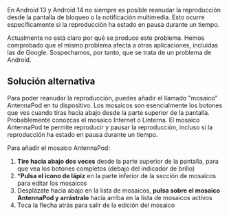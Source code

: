En Android 13 y Android 14 no siempre es posible reanudar la reproducción desde la pantalla de bloqueo o la notificación multimedia. Esto ocurre específicamente si la reproducción ha estado en pausa durante un tiempo.

Actualmente no está claro por qué se produce este problema. Hemos comprobado que el mismo problema afecta a otras aplicaciones, incluidas las de Google. Sospechamos, por tanto, que se trata de un problema de Android.

## Solución alternativa

Para poder reanudar la reproducción, puedes añadir el llamado "mosaico" AntennaPod en tu dispositivo. Los mosaicos son esencialmente los botones que ves cuando tiras hacia abajo desde la parte superior de la pantalla. Probablemente conozcas el mosaico Internet o Linterna. El mosaico AntennaPod te permite reproducir y pausar la reproducción, incluso si la reproducción ha estado en pausa durante un tiempo.

Para añadir el mosaico AntennaPod:

1. **Tire hacia abajo dos veces** desde la parte superior de la pantalla, para que vea los botones completos (debajo del indicador de brillo)
1. ***Pulsa el icono de lápiz** en la parte inferior de la sección de mosaicos para editar los mosaicos
1. Desplázate hacia abajo en la lista de mosaicos, **pulsa sobre el mosaico AntennaPod y arrástralo** hacia arriba en la lista de mosaicos activos
1. Toca la flecha atrás para salir de la edición del mosaico
